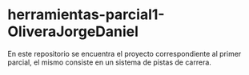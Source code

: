 # herramientas-parcial1-OliveraJorgeDaniel
En este repositorio se encuentra el proyecto correspondiente al primer parcial, el mismo consiste en un sistema de pistas de carrera.
